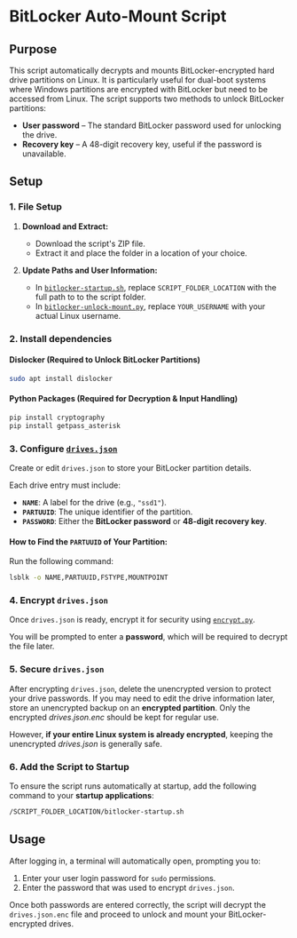 # BitLocker Auto-Mount Script

## Purpose

This script automatically decrypts and mounts BitLocker-encrypted hard drive partitions on Linux.
It is particularly useful for dual-boot systems where Windows partitions are encrypted with BitLocker but need to be accessed from Linux.
The script supports two methods to unlock BitLocker partitions:
- **User password** – The standard BitLocker password used for unlocking the drive.
- **Recovery key** – A 48-digit recovery key, useful if the password is unavailable.

## Setup

### **1. File Setup**

1. **Download and Extract:**
   - Download the script's ZIP file.
   - Extract it and place the folder in a location of your choice.

2. **Update Paths and User Information:**
   - In [`bitlocker-startup.sh`](./bitlocker-startup.sh), replace `SCRIPT_FOLDER_LOCATION` with the full path to to the script folder.
   - In [`bitlocker-unlock-mount.py`](./bitlocker-unlock-mount.py), replace `YOUR_USERNAME` with your actual Linux username.

### **2. Install dependencies**

#### **Dislocker (Required to Unlock BitLocker Partitions)**  
```bash
sudo apt install dislocker
```

#### **Python Packages (Required for Decryption & Input Handling)**  
```bash
pip install cryptography
pip install getpass_asterisk
```

### **3. Configure [`drives.json`](./drives.json)**

Create or edit `drives.json` to store your BitLocker partition details.

Each drive entry must include:  
- **`NAME`**: A label for the drive (e.g., `"ssd1"`).  
- **`PARTUUID`**: The unique identifier of the partition.  
- **`PASSWORD`**: Either the **BitLocker password** or **48-digit recovery key**.

#### **How to Find the `PARTUUID` of Your Partition:**  
Run the following command:  
```bash
lsblk -o NAME,PARTUUID,FSTYPE,MOUNTPOINT
```

### 4. **Encrypt `drives.json`**

Once `drives.json` is ready, encrypt it for security using [`encrypt.py`](./encrypt.py).

You will be prompted to enter a **password**, which will be required to decrypt the file later.

### 5. Secure `drives.json`

After encrypting `drives.json`, delete the unencrypted version to protect your drive passwords.
If you may need to edit the drive information later, store an unencrypted backup on an **encrypted partition**. Only the encrypted *drives.json.enc* should be kept for regular use.

However, **if your entire Linux system is already encrypted**, keeping the unencrypted *drives.json* is generally safe.

### 6. Add the Script to Startup

To ensure the script runs automatically at startup, add the following command to your **startup applications**:

```bash
/SCRIPT_FOLDER_LOCATION/bitlocker-startup.sh
```

## Usage

After logging in, a terminal will automatically open, prompting you to:

1. Enter your user login password for `sudo` permissions.
2. Enter the password that was used to encrypt `drives.json`.

Once both passwords are entered correctly, the script will decrypt the `drives.json.enc` file and proceed to unlock and mount your BitLocker-encrypted drives.
